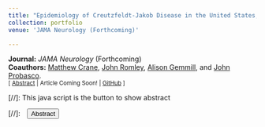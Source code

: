 ```yaml
---
title: "Epidemiology of Creutzfeldt-Jakob Disease in the United States, 2007-2022"
collection: portfolio
venue: 'JAMA Neurology (Forthcoming)'

---
```


**Journal:** _JAMA Neurology_ (Forthcoming)
<br>
**Coauthors:** [Matthew Crane][mcrane], [John Romley][jromley], [Alison Gemmill][agem], and [John Probasco][jprobasco].
<br/>
<small>[ <a href="#/" onclick="visib('cjdepi')">Abstract</a> | Article Coming Soon! | [GitHub][cjdepi-gh] ] </small>

<div id="cjdepi" style="display: none; text-align: justify; line-height: 1.2" ><small>
Creutzfeldt–Jakob disease (CJD) is a rapidly progressive and universally fatal prion disease. Prior research on CJD in the US demonstrated stable incidence from 1979-2006, though recent trends are not as well described. The incidence of sporadic CJD (sCJD), the most common type of CJD, is higher among older patients. Due to demographic trends worldwide towards aging populations, the epidemiology of CJD is evolving. We examined death certificate data from 2007-2020 to better understand recent trends of CJD in the US.
</small><br><br/></div>

[cjdepi-gh]: https://github.com/snairdesai/CJD_Epi
[mcrane]: https://healthpolicy.usc.edu/author/matthew-a-crane/
[jromley]: https://priceschool.usc.edu/people/john-a-romley/
[agem]: https://publichealth.jhu.edu/faculty/3843/alison-gemmill
[jprobasco]: https://pure.johnshopkins.edu/en/persons/john-probasco

[//]: This java script is the button to show abstract
<script>
 function visib(id) {
  var x = document.getElementById(id);
  if (x.style.display === "block") {
    x.style.display = "none";
  } else {
    x.style.display = "block";
  }
}
</script>

[//]:&emsp;<button onclick="visib('cjdepi')" class="btn btn--inverse btn--small">Abstract</button>
